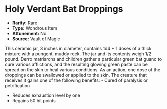 # Holy Verdant Bat Droppings

- **Rarity:** Rare
- **Type:** Wondrous Item
- **Attunement:** No
- **Source:** Vault of Magic

This ceramic jar, 3 inches in diameter, contains 1d4 + 1 doses of a thick mixture with a pungent, muddy reek. The jar and its contents weigh 1/2 pound. Derro matriarchs and children gather a particular green bat guano to cure various afflictions, and the resulting glowing green paste can be spread on the skin to heal various conditions. As an action, one dose of the droppings can be swallowed or applied to the skin. The creature that receives it gains one of the following benefits: - Cured of paralysis or petrification
- Reduces exhaustion level by one
- Regains 50 hit points
